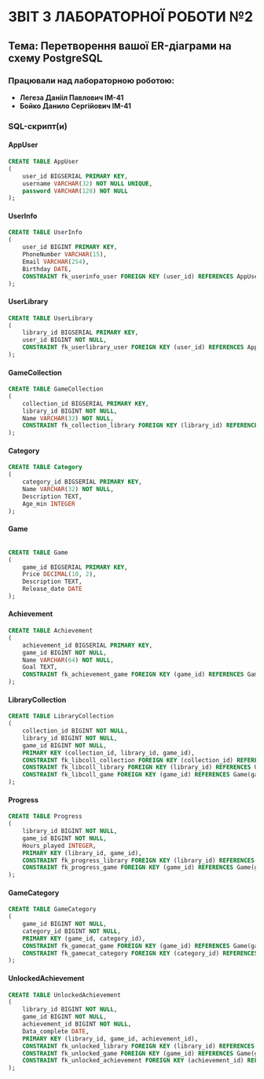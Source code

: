 # ЗВІТ З ЛАБОРАТОРНОЇ РОБОТИ №2

## Тема: Перетворення вашої ER-діаграми на схему PostgreSQL

### Працювали над лабораторною роботою:
* **Легеза Данііл Павлович IM-41**
* **Бойко Данило Сергійович IM-41**

### SQL-скрипт(и)

#### AppUser
```sql
CREATE TABLE AppUser
(
    user_id BIGSERIAL PRIMARY KEY,
    username VARCHAR(32) NOT NULL UNIQUE,
    password VARCHAR(128) NOT NULL
);
```

#### UserInfo
```sql
CREATE TABLE UserInfo
(
    user_id BIGINT PRIMARY KEY,
    PhoneNumber VARCHAR(15),
    Email VARCHAR(254),
    Birthday DATE,
    CONSTRAINT fk_userinfo_user FOREIGN KEY (user_id) REFERENCES AppUser(user_id)
); 
```

#### UserLibrary
```sql
CREATE TABLE UserLibrary
(
    library_id BIGSERIAL PRIMARY KEY,
    user_id BIGINT NOT NULL,
    CONSTRAINT fk_userlibrary_user FOREIGN KEY (user_id) REFERENCES AppUser(user_id)
);
```

#### GameCollection
```sql
CREATE TABLE GameCollection
(
    collection_id BIGSERIAL PRIMARY KEY,
    library_id BIGINT NOT NULL,
    Name VARCHAR(32) NOT NULL,
    CONSTRAINT fk_collection_library FOREIGN KEY (library_id) REFERENCES UserLibrary(library_id)
);
```

#### Category
```sql
CREATE TABLE Category
(
    category_id BIGSERIAL PRIMARY KEY,
    Name VARCHAR(32) NOT NULL,
    Description TEXT,
    Age_min INTEGER
);
```

#### Game
```sql

CREATE TABLE Game
(
    game_id BIGSERIAL PRIMARY KEY,
    Price DECIMAL(10, 2),
    Description TEXT,
    Release_date DATE
);
```

#### Achievement
```sql
CREATE TABLE Achievement
(
    achievement_id BIGSERIAL PRIMARY KEY,
    game_id BIGINT NOT NULL,
    Name VARCHAR(64) NOT NULL,
    Goal TEXT,
    CONSTRAINT fk_achievement_game FOREIGN KEY (game_id) REFERENCES Game(game_id)
);
```

#### LibraryCollection
```sql
CREATE TABLE LibraryCollection
(
    collection_id BIGINT NOT NULL,
    library_id BIGINT NOT NULL,
    game_id BIGINT NOT NULL,
    PRIMARY KEY (collection_id, library_id, game_id),
    CONSTRAINT fk_libcoll_collection FOREIGN KEY (collection_id) REFERENCES GameCollection(collection_id),
    CONSTRAINT fk_libcoll_library FOREIGN KEY (library_id) REFERENCES UserLibrary(library_id),
    CONSTRAINT fk_libcoll_game FOREIGN KEY (game_id) REFERENCES Game(game_id)
);
```

#### Progress
```sql
CREATE TABLE Progress
(
    library_id BIGINT NOT NULL,
    game_id BIGINT NOT NULL,
    Hours_played INTEGER,
    PRIMARY KEY (library_id, game_id),
    CONSTRAINT fk_progress_library FOREIGN KEY (library_id) REFERENCES UserLibrary(library_id),
    CONSTRAINT fk_progress_game FOREIGN KEY (game_id) REFERENCES Game(game_id)
);
```

#### GameCategory
```sql
CREATE TABLE GameCategory
(
    game_id BIGINT NOT NULL,
    category_id BIGINT NOT NULL,
    PRIMARY KEY (game_id, category_id),
    CONSTRAINT fk_gamecat_game FOREIGN KEY (game_id) REFERENCES Game(game_id),
    CONSTRAINT fk_gamecat_category FOREIGN KEY (category_id) REFERENCES Category(category_id)
);
```

#### UnlockedAchievement
```sql
CREATE TABLE UnlockedAchievement
(
    library_id BIGINT NOT NULL,
    game_id BIGINT NOT NULL,
    achievement_id BIGINT NOT NULL,
    Data_complete DATE,
    PRIMARY KEY (library_id, game_id, achievement_id),
    CONSTRAINT fk_unlocked_library FOREIGN KEY (library_id) REFERENCES UserLibrary(library_id),
    CONSTRAINT fk_unlocked_game FOREIGN KEY (game_id) REFERENCES Game(game_id),
    CONSTRAINT fk_unlocked_achievement FOREIGN KEY (achievement_id) REFERENCES Achievement(achievement_id)
);
```
